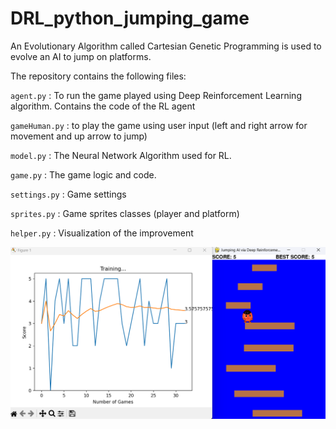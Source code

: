 # DRL_python_jumping_game

An Evolutionary Algorithm called Cartesian Genetic Programming is used to evolve an AI to jump on platforms.

The repository contains the following files:

`agent.py` : To run the game played using Deep Reinforcement Learning algorithm. Contains the code of the RL agent

`gameHuman.py` : to play the game using user input (left and right arrow for movement and up arrow to jump)

`model.py` : The Neural Network Algorithm used for RL.

`game.py` :  The game logic and code.

`settings.py` : Game settings

`sprites.py` : Game sprites classes (player and platform)

`helper.py` : Visualization of the improvement


<p align="center">
  <img src="GithubImage/DRLJumpingGame.png">
</p>

